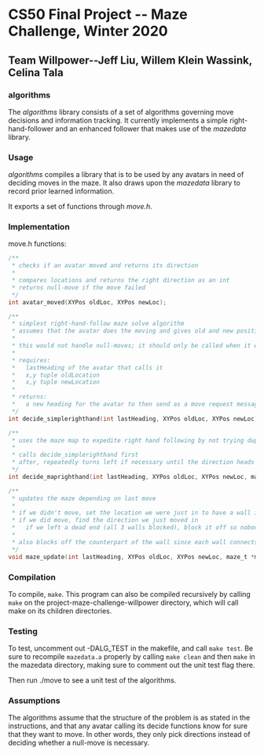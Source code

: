 # CS50 Final Project -- Maze Challenge, Winter 2020
## Team Willpower--Jeff Liu, Willem Klein Wassink, Celina Tala

### algorithms

The *algorithms* library consists of a set of algorithms governing move decisions and information tracking. It currently implements a simple right-hand-follower and an enhanced follower that makes use of the *mazedata* library.

### Usage

*algorithms* compiles a library that is to be used by any avatars in need of deciding moves in the maze. It also draws upon the *mazedata* library to record prior learned information.

It exports a set of functions through *move.h*.

### Implementation

move.h functions:
```c
/**
 * checks if an avatar moved and returns its direction
 * 
 * compares locations and returns the right direction as an int
 * returns null-move if the move failed
 */ 
int avatar_moved(XYPos oldLoc, XYPos newLoc);

/**
 * simplest right-hand-follow maze solve algorithm
 * assumes that the avatar does the moving and gives old and new positions
 * 
 * this would not handle null-moves; it should only be called when it wants to move for sure
 * 
 * requires:
 *   lastHeading of the avatar that calls it
 *   x,y tuple oldLocation
 *   x,y tuple newLocation
 * 
 * returns:
 *   a new heading for the avatar to then send as a move request message to the server
 */
int decide_simplerighthand(int lastHeading, XYPos oldLoc, XYPos newLoc);

/**
 * uses the maze map to expedite right hand following by not trying duplicate sides
 * 
 * calls decide_simplerighthand first
 * after, repeatedly turns left if necessary until the direction heads into an unknown path or a known open path
 */ 
int decide_maprighthand(int lastHeading, XYPos oldLoc, XYPos newLoc, maze_t *maze);

/**
 * updates the maze depending on last move
 * 
 * if we didn't move, set the location we were just in to have a wall in the direction we tried to move in
 * if we did move, find the direction we just moved in
 *   if we left a dead end (all 3 walls blocked), block it off so nobody enters it again
 * 
 * also blocks off the counterpart of the wall since each wall connects with one on the other side
 */ 
void maze_update(int lastHeading, XYPos oldLoc, XYPos newLoc, maze_t *maze, int avatarID);
```

### Compilation

To compile, `make`. This program can also be compiled recursively by calling `make` on the project-maze-challenge-willpower directory, which will call make on its children directories.

### Testing

To test, uncomment out -DALG_TEST in the makefile, and call `make test`. Be sure to recompile `mazedata.a` properly by calling `make clean` and then `make` in the mazedata directory, making sure to comment out the unit test flag there.

Then run ./move to see a unit test of the algorithms.

### Assumptions

The algorithms assume that the structure of the problem is as stated in the instructions, and that any avatar calling its decide functions know for sure that they want to move. In other words, they only pick directions instead of deciding whether a null-move is necessary.
